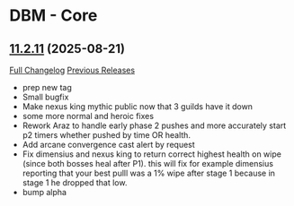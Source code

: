 # DBM - Core

## [11.2.11](https://github.com/DeadlyBossMods/DeadlyBossMods/tree/11.2.11) (2025-08-21)
[Full Changelog](https://github.com/DeadlyBossMods/DeadlyBossMods/compare/11.2.10...11.2.11) [Previous Releases](https://github.com/DeadlyBossMods/DeadlyBossMods/releases)

- prep new tag  
- Small bugfix  
- Make nexus king mythic public now that 3 guilds have it down  
- some more normal and heroic fixes  
- Rework Araz to handle early phase 2 pushes and more accurately start p2 timers whether pushed by time OR health.  
- Add arcane convergence cast alert by request  
- Fix dimensius and nexus king to return correct highest health on wipe (since both bosses heal after P1). this will fix for example dimensius reporting that your best pulll was a 1% wipe after stage 1 because in stage 1 he dropped that low.  
- bump alpha  
